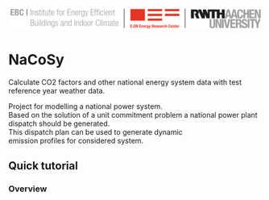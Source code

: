 ![E.ON EBC RWTH Aachen University](./_static/EBC_Logo.png)

# NaCoSy
Calculate CO2 factors and other national energy system data with test reference year weather data.

Project for modelling a national power system.  
Based on the solution of a unit commitment problem a national power plant dispatch should be generated.  
This dispatch plan can be used to generate dynamic  
emission profiles for considered system.

## Quick tutorial 



### Overview
